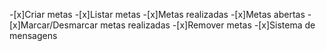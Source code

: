 -[x]Criar metas
-[x]Listar metas
    -[x]Metas realizadas
    -[x]Metas abertas
-[x]Marcar/Desmarcar metas realizadas
-[x]Remover metas
-[x]Sistema de mensagens
